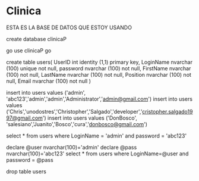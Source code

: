 # Clinica

ESTA ES LA BASE DE DATOS QUE ESTOY USANDO

create database clinicaP

go
use clinicaP
go

create table users(
UserID int identity (1,1) primary key,
LoginName nvarchar (100) unique not null,
password nvarchar (100) not null,
FirstName nvarchar (100) not null,
LastName nvarchar (100) not null,
Position nvarchar (100) not null,
Email nvarchar (100) not null
)

insert into users values ('admin', 'abc123','admin','admin','Administrator','admin@gmail.com')
insert into users values ('Chris','unodostres','Christopher','Salgado','developer','cristopher.salgado1997@gmail.com')
insert into users values ('DonBosco', 'salesiano','Juanito','Bosco','cura','donbosco@gmail.com')

select * from users where LoginName = 'admin' and password = 'abc123'

declare @user nvarchar(100)='admin'
declare @pass nvarchar(100)='abc123'
select * from users where LoginName=@user and password = @pass


drop table users
